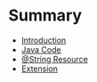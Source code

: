 # Summary

* [Introduction](README.md)
* [Java Code](java_code.md)
* [@String Resource](string_resource.md)
* [Extension](extension.md)

